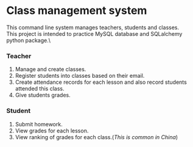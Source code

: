 # Class management system

This command line system manages teachers, students and classes.\
This project is intended to practice MySQL database and SQLalchemy python package.\

### Teacher
1. Manage and create classes.
2. Register students into classes based on their email.
3. Create attendance records for each lesson and also record students attended this class.
4. Give students grades.
### Student
1. Submit homework.
2. View grades for each lesson.
3. View ranking of grades for each class.(*This is common in China*)
